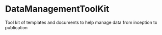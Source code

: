# DataManagementToolKit
Tool kit of templates and documents to help manage data from inception to publication
